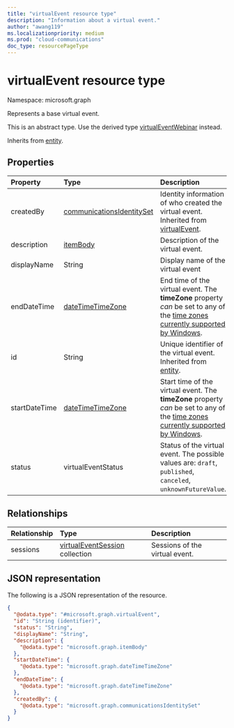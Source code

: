 ```yaml
---
title: "virtualEvent resource type"
description: "Information about a virtual event."
author: "awang119"
ms.localizationpriority: medium
ms.prod: "cloud-communications"
doc_type: resourcePageType
---
```


# virtualEvent resource type

Namespace: microsoft.graph

Represents a base virtual event. 

This is an abstract type. Use the derived type [virtualEventWebinar](virtualEventWebinar.md) instead.

Inherits from [entity](../resources/entity.md).

## Properties

|Property|Type|Description|
|:---|:---|:---|
|createdBy|[communicationsIdentitySet](communicationsidentityset.md)|Identity information of who created the virtual event. Inherited from [virtualEvent](../resources/virtualevent.md).|
|description|[itemBody](../resources//itembody.md)|Description of the virtual event.|
|displayName|String|Display name of the virtual event|
|endDateTime|[dateTimeTimeZone](../resources/datetimetimezone.md)|End time of the virtual event. The **timeZone** property _can_ be set to any of the [time zones currently supported by Windows](/windows-hardware/manufacture/desktop/default-time-zones).||id|String|Unique identifier of the virtual event. Inherited from [entity](../resources/entity.md).|
|id|String|Unique identifier of the virtual event. Inherited from [entity](../resources/entity.md).|
|startDateTime|[dateTimeTimeZone](../resources/datetimetimezone.md)|Start time of the virtual event. The **timeZone** property _can_ be set to any of the [time zones currently supported by Windows](/windows-hardware/manufacture/desktop/default-time-zones).|
|status|virtualEventStatus|Status of the virtual event. The possible values are: `draft`, `published`, `canceled`, `unknownFutureValue`.|

## Relationships

|Relationship|Type|Description|
|:---|:---|:---|
|sessions|[virtualEventSession](../resources/virtualeventsession.md) collection|Sessions of the virtual event.|

## JSON representation
The following is a JSON representation of the resource.
<!-- {
  "blockType": "resource",
  "keyProperty": "id",
  "@odata.type": "microsoft.graph.virtualEvent",
  "baseType": "microsoft.graph.entity",
  "openType": false
}
-->
``` json
{
  "@odata.type": "#microsoft.graph.virtualEvent",
  "id": "String (identifier)",
  "status": "String",
  "displayName": "String",
  "description": {
    "@odata.type": "microsoft.graph.itemBody"
  },
  "startDateTime": {
    "@odata.type": "microsoft.graph.dateTimeTimeZone"
  },
  "endDateTime": {
    "@odata.type": "microsoft.graph.dateTimeTimeZone"
  },
  "createdBy": {
    "@odata.type": "microsoft.graph.communicationsIdentitySet"
  }
}
```

